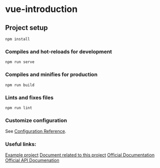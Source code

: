 # vue-introduction

## Project setup
```
npm install
```

### Compiles and hot-reloads for development
```
npm run serve
```

### Compiles and minifies for production
```
npm run build
```

### Lints and fixes files
```
npm run lint
```

### Customize configuration
See [Configuration Reference](https://cli.vuejs.org/config/).

### Useful links:
[Example project](https://www.taniarascia.com/getting-started-with-vue/)
[Document related to this project](https://docs.google.com/document/d/1u67ZhYznJjHsm6ItEBe4p8GHTPPN-DWI89xEnE5EWbI/edit#)
[Official Documentation](https://vuejs.org/v2/guide/installation.html)
[Official API Documenation](https://vuejs.org/v2/api/)